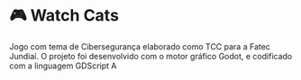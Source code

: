 # 🎮 Watch Cats

Jogo com tema de Cibersegurança elaborado como TCC para a Fatec Jundiaí. O projeto foi desenvolvido com o motor gráfico Godot, e codificado com a linguagem GDScript
A